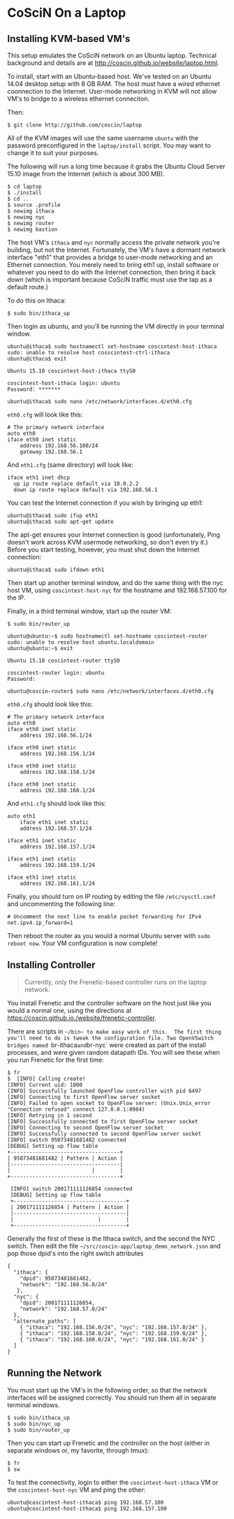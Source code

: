 # CoSciN On a Laptop

## Installing KVM-based VM's

This setup emulates the CoSciN network on an Ubuntu laptop.  Technical background and details are at
http://coscin.github.io/website/laptop.html.

To install, start with an Ubuntu-based host.  We've tested on an Ubuntu 14.04 desktop setup with 8 GB RAM.
The host must have a _wired_ ethernet coonnection to the Internet.  User-mode networking in KVM will not allow VM's
to bridge to a wireless ethernet conneciton.  

Then:

```
$ git clone http://github.com/coscin/laptop
```

All of the KVM images will use the same username `ubuntu` with the password preconfigured in the `laptop/install`
script.  You may want to change it to suit your purposes.

The following will run a long time because it grabs the Ubuntu Cloud Server 15.10 image from the Internet (which is about 300 MB).

```
$ cd laptop
$ ./install
$ cd ..
$ source .profile
$ newimg ithaca
$ newimg nyc
$ newimg router
$ newimg bastion
```

The host VM's `ithaca` and `nyc` normally access the private network you're building, but not the
Internet.  Fortunately, the VM's have a dormant network interface "eth1" that provides a bridge to user-mode
networking and an Ethernet connection.  You merely need to bring eth1 up, install software or whatever you need to do
with the Internet connection, then bring it back down (which
is important because CoSciN traffic must use the tap as a default route.)

To do this on Ithaca:

```
$ sudo bin/ithaca_up
```

Then login as ubuntu, and you'll be running the VM directly in your terminal window.

```
ubuntu@ithaca$ sudo hostnamectl set-hostname coscintest-host-ithaca
sudo: unable to resolve host cosscintest-ctrl-ithaca
ubuntu@ithaca$ exit

Ubuntu 15.10 coscintest-host-ithaca ttyS0

coscintest-host-ithaca login: ubuntu
Password: *******

ubuntu@ithaca$ sudo nano /etc/network/interfaces.d/eth0.cfg
```

`eth0.cfg` will look like this:

```
# The primary network interface
auto eth0
iface eth0 inet static
    address 192.168.56.100/24
    gateway 192.168.56.1
```

And `eth1.cfg` (same directory) will look like:

```
iface eth1 inet dhcp
  up ip route replace default via 10.0.2.2
  down ip route replace default via 192.168.56.1
```    

You can test the Internet connection if you wish by bringing up eth1:

```
ubuntu@ithaca$ sudo ifup eth1
ubuntu@ithaca$ sudo apt-get update
```

The apt-get ensures your Internet connection is good (unfortunately, Ping doesn't work across KVM usermode networking, so don't
even try it.)   Before you start testing, however, you must
shut down the Internet connection:

```
ubuntu@ithaca$ sudo ifdown eth1
```

Then start up another terminal window, and do the same thing with the nyc host VM,
using `coscintest-host-nyc` for the hostname and 192.168.57.100 for the IP.

Finally, in a third terminal window, start up the router VM:

```
$ sudo bin/router_up

ubuntu@ubuntu:~$ sudo hostnamectl set-hostname coscintest-router
sudo: unable to resolve host ubuntu.localdomain
ubuntu@ubuntu:~$ exit

Ubuntu 15.10 coscintest-router ttyS0

coscintest-router login: ubuntu
Password:

ubuntu@coscin-router$ sudo nano /etc/network/interfaces.d/eth0.cfg
```

`eth0.cfg` should look like this:

```
# The primary network interface
auto eth0
iface eth0 inet static
    address 192.168.56.1/24

iface eth0 inet static
    address 192.168.156.1/24

iface eth0 inet static
    address 192.168.158.1/24

iface eth0 inet static
    address 192.168.160.1/24
```

And `eth1.cfg` should look like this:

```
auto eth1
    iface eth1 inet static
    address 192.168.57.1/24

iface eth1 inet static
    address 192.168.157.1/24

iface eth1 inet static
    address 192.168.159.1/24

iface eth1 inet static
    address 192.168.161.1/24
```

Finally, you should turn on IP routing by editing the file `/etc/sysctl.conf` and uncommenting the following line:

```
# Uncomment the next line to enable packet forwarding for IPv4
net.ipv4.ip_forward=1
```

Then reboot the router as you would a normal Ubuntu server with `sudo reboot now`.  Your VM configuration is now complete!

## Installing Controller

> Currently, only the Frenetic-based controller runs on the laptop network.

You install Frenetic and the controller software on the host just like you would a normal one, using the directions
at https://coscin.github.io./website/frenetic-controller.  

There are scripts in `~/bin~ to make easy work of this.  The first thing you'll need to do is tweak the configuration file.
Two OpenVSwitch bridges named `br-ithaca` and `br-nyc` were created as part of the install processes, and were given random
datapath IDs.  You will see these when you run Frenetic for the first time:

```
$ fr
$  [INFO] Calling create!
[INFO] Current uid: 1000
[INFO] Successfully launched OpenFlow controller with pid 6497
[INFO] Connecting to first OpenFlow server socket
[INFO] Failed to open socket to OpenFlow server: (Unix.Unix_error "Connection refused" connect 127.0.0.1:8984)
[INFO] Retrying in 1 second
[INFO] Successfully connected to first OpenFlow server socket
[INFO] Connecting to second OpenFlow server socket
[INFO] Successfully connected to second OpenFlow server socket
[INFO] switch 95073481681482 connected
[DEBUG] Setting up flow table
+-----------------------------------+
| 95073481681482 | Pattern | Action |
|-----------------------------------|
|                          |        |
+-----------------------------------+

 [INFO] switch 200171111126854 connected
 [DEBUG] Setting up flow table
 +------------------------------------+
 | 200171111126854 | Pattern | Action |
 |------------------------------------|
 |                           |        |
 +------------------------------------+
```

Generally the first of these is the Ithaca switch, and the second the NYC switch.  Then edit the file
`~/src/coscin-app/laptop_demo_network.json` and
pop those dpid's into the right switch attributes

```
{
  "ithaca": {
    "dpid": 95073481681482,
    "network": "192.168.56.0/24"
   },
  "nyc": {
    "dpid": 200171111126854,
    "network": "192.168.57.0/24"
  },
  "alternate_paths": [
    { "ithaca": "192.168.156.0/24", "nyc": "192.168.157.0/24" },
    { "ithaca": "192.168.158.0/24", "nyc": "192.168.159.0/24" },
    { "ithaca": "192.168.160.0/24", "nyc": "192.168.161.0/24" }
  ]
}
```

## Running the Network

You must start up the VM's in the following order, so that the network interfaces will be assigned correctly.  You should run them
all in separate terminal windows.

```
$ sudo bin/ithaca_up
$ sudo bin/nyc_up
$ sudo bin/router_up
```

Then you can start up Frenetic and the controller on the host (either in separate windows or, my favorite, through tmux):

```
$ fr
$ sw
```

To test the connectivity, login to either the `coscintest-host-ithaca` VM or the `coscintest-host-nyc` VM and ping the other:

```
ubuntu@coscintest-host-ithaca$ ping 192.168.57.100
ubuntu@coscintest-host-ithaca$ ping 192.168.157.100
```

